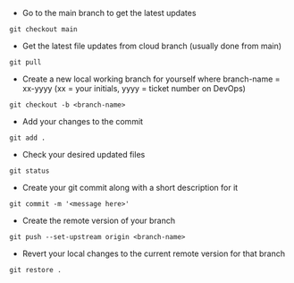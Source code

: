 - Go to the main branch to get the latest updates
```
git checkout main
```

- Get the latest file updates from cloud branch (usually done from main)
```
git pull
```

- Create a new local working branch for yourself where branch-name = xx-yyyy (xx = your initials, yyyy = ticket number on DevOps)
```
git checkout -b <branch-name>
```

- Add your changes to the commit
```
git add .
```

- Check your desired updated files
```
git status
```

- Create your git commit along with a short description for it
```
git commit -m '<message here>'
```

- Create the remote version of your branch
```
git push --set-upstream origin <branch-name>
```

- Revert your local changes to the current remote version for that branch
```
git restore .
```


